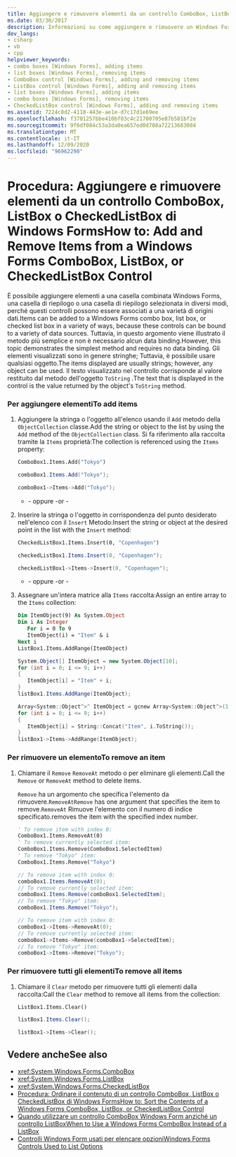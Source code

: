 ```yaml
---
title: Aggiungere e rimuovere elementi da un controllo ComboBox, ListBox o CheckedListBox
ms.date: 03/30/2017
description: Informazioni su come aggiungere e rimuovere un Windows Forms controlli ComboBox, ListBox e CheckedListBox semplicemente e senza data binding.
dev_langs:
- csharp
- vb
- cpp
helpviewer_keywords:
- combo boxes [Windows Forms], adding items
- list boxes [Windows Forms], removing items
- ComboBox control [Windows Forms], adding and removing items
- ListBox control [Windows Forms], adding and removing items
- list boxes [Windows Forms], adding items
- combo boxes [Windows Forms], removing items
- CheckedListBox control [Windows Forms], adding and removing items
ms.assetid: 7224c8d2-4118-443e-ae1e-d7c17d1e69ee
ms.openlocfilehash: f3701257bbe410bf03c4c21700705e87b581bf2e
ms.sourcegitcommit: 9f6df084c53a3da0ea657ed0d708a72213683084
ms.translationtype: MT
ms.contentlocale: it-IT
ms.lasthandoff: 12/09/2020
ms.locfileid: "96962290"
---
```

# <a name="how-to-add-and-remove-items-from-a-windows-forms-combobox-listbox-or-checkedlistbox-control"></a><span data-ttu-id="c69ae-103">Procedura: Aggiungere e rimuovere elementi da un controllo ComboBox, ListBox o CheckedListBox di Windows Forms</span><span class="sxs-lookup"><span data-stu-id="c69ae-103">How to: Add and Remove Items from a Windows Forms ComboBox, ListBox, or CheckedListBox Control</span></span>
<span data-ttu-id="c69ae-104">È possibile aggiungere elementi a una casella combinata Windows Forms, una casella di riepilogo o una casella di riepilogo selezionata in diversi modi, perché questi controlli possono essere associati a una varietà di origini dati.</span><span class="sxs-lookup"><span data-stu-id="c69ae-104">Items can be added to a Windows Forms combo box, list box, or checked list box in a variety of ways, because these controls can be bound to a variety of data sources.</span></span> <span data-ttu-id="c69ae-105">Tuttavia, in questo argomento viene illustrato il metodo più semplice e non è necessario alcun data binding.</span><span class="sxs-lookup"><span data-stu-id="c69ae-105">However, this topic demonstrates the simplest method and requires no data binding.</span></span> <span data-ttu-id="c69ae-106">Gli elementi visualizzati sono in genere stringhe; Tuttavia, è possibile usare qualsiasi oggetto.</span><span class="sxs-lookup"><span data-stu-id="c69ae-106">The items displayed are usually strings; however, any object can be used.</span></span> <span data-ttu-id="c69ae-107">Il testo visualizzato nel controllo corrisponde al valore restituito dal metodo dell'oggetto `ToString` .</span><span class="sxs-lookup"><span data-stu-id="c69ae-107">The text that is displayed in the control is the value returned by the object's `ToString` method.</span></span>  
  
### <a name="to-add-items"></a><span data-ttu-id="c69ae-108">Per aggiungere elementi</span><span class="sxs-lookup"><span data-stu-id="c69ae-108">To add items</span></span>  
  
1. <span data-ttu-id="c69ae-109">Aggiungere la stringa o l'oggetto all'elenco usando il `Add` metodo della `ObjectCollection` classe.</span><span class="sxs-lookup"><span data-stu-id="c69ae-109">Add the string or object to the list by using the `Add` method of the `ObjectCollection` class.</span></span> <span data-ttu-id="c69ae-110">Si fa riferimento alla raccolta tramite la `Items` proprietà:</span><span class="sxs-lookup"><span data-stu-id="c69ae-110">The collection is referenced using the `Items` property:</span></span>  
  
    ```vb  
    ComboBox1.Items.Add("Tokyo")  
    ```  
  
    ```csharp  
    comboBox1.Items.Add("Tokyo");  
    ```  
  
    ```cpp  
    comboBox1->Items->Add("Tokyo");  
    ```  
  
     - <span data-ttu-id="c69ae-111">- oppure -</span><span class="sxs-lookup"><span data-stu-id="c69ae-111">or -</span></span>  
  
2. <span data-ttu-id="c69ae-112">Inserire la stringa o l'oggetto in corrispondenza del punto desiderato nell'elenco con il `Insert` Metodo:</span><span class="sxs-lookup"><span data-stu-id="c69ae-112">Insert the string or object at the desired point in the list with the `Insert` method:</span></span>  
  
    ```vb  
    CheckedListBox1.Items.Insert(0, "Copenhagen")  
    ```  
  
    ```csharp  
    checkedListBox1.Items.Insert(0, "Copenhagen");  
    ```  
  
    ```cpp  
    checkedListBox1->Items->Insert(0, "Copenhagen");  
    ```  
  
     - <span data-ttu-id="c69ae-113">- oppure -</span><span class="sxs-lookup"><span data-stu-id="c69ae-113">or -</span></span>  
  
3. <span data-ttu-id="c69ae-114">Assegnare un'intera matrice alla `Items` raccolta:</span><span class="sxs-lookup"><span data-stu-id="c69ae-114">Assign an entire array to the `Items` collection:</span></span>  
  
    ```vb  
    Dim ItemObject(9) As System.Object  
    Dim i As Integer  
       For i = 0 To 9  
       ItemObject(i) = "Item" & i  
    Next i  
    ListBox1.Items.AddRange(ItemObject)  
    ```  
  
    ```csharp  
    System.Object[] ItemObject = new System.Object[10];  
    for (int i = 0; i <= 9; i++)  
    {  
       ItemObject[i] = "Item" + i;  
    }  
    listBox1.Items.AddRange(ItemObject);  
    ```  
  
    ```cpp  
    Array<System::Object^>^ ItemObject = gcnew Array<System::Object^>(10);  
    for (int i = 0; i <= 9; i++)  
    {  
       ItemObject[i] = String::Concat("Item", i.ToString());  
    }  
    listBox1->Items->AddRange(ItemObject);  
    ```  
  
### <a name="to-remove-an-item"></a><span data-ttu-id="c69ae-115">Per rimuovere un elemento</span><span class="sxs-lookup"><span data-stu-id="c69ae-115">To remove an item</span></span>  
  
1. <span data-ttu-id="c69ae-116">Chiamare il `Remove` `RemoveAt` metodo o per eliminare gli elementi.</span><span class="sxs-lookup"><span data-stu-id="c69ae-116">Call the `Remove` or `RemoveAt` method to delete items.</span></span>  
  
     <span data-ttu-id="c69ae-117">`Remove` ha un argomento che specifica l'elemento da rimuovere.`RemoveAt`</span><span class="sxs-lookup"><span data-stu-id="c69ae-117">`Remove` has one argument that specifies the item to remove.`RemoveAt`</span></span> <span data-ttu-id="c69ae-118">Rimuove l'elemento con il numero di indice specificato.</span><span class="sxs-lookup"><span data-stu-id="c69ae-118">removes the item with the specified index number.</span></span>  
  
    ```vb  
    ' To remove item with index 0:  
    ComboBox1.Items.RemoveAt(0)  
    ' To remove currently selected item:  
    ComboBox1.Items.Remove(ComboBox1.SelectedItem)  
    ' To remove "Tokyo" item:  
    ComboBox1.Items.Remove("Tokyo")  
    ```  
  
    ```csharp  
    // To remove item with index 0:  
    comboBox1.Items.RemoveAt(0);  
    // To remove currently selected item:  
    comboBox1.Items.Remove(comboBox1.SelectedItem);  
    // To remove "Tokyo" item:  
    comboBox1.Items.Remove("Tokyo");  
    ```  
  
    ```cpp  
    // To remove item with index 0:  
    comboBox1->Items->RemoveAt(0);  
    // To remove currently selected item:  
    comboBox1->Items->Remove(comboBox1->SelectedItem);  
    // To remove "Tokyo" item:  
    comboBox1->Items->Remove("Tokyo");  
    ```  
  
### <a name="to-remove-all-items"></a><span data-ttu-id="c69ae-119">Per rimuovere tutti gli elementi</span><span class="sxs-lookup"><span data-stu-id="c69ae-119">To remove all items</span></span>  
  
1. <span data-ttu-id="c69ae-120">Chiamare il `Clear` metodo per rimuovere tutti gli elementi dalla raccolta:</span><span class="sxs-lookup"><span data-stu-id="c69ae-120">Call the `Clear` method to remove all items from the collection:</span></span>  
  
    ```vb  
    ListBox1.Items.Clear()  
    ```  
  
    ```csharp  
    listBox1.Items.Clear();  
    ```  
  
    ```cpp  
    listBox1->Items->Clear();  
    ```  
  
## <a name="see-also"></a><span data-ttu-id="c69ae-121">Vedere anche</span><span class="sxs-lookup"><span data-stu-id="c69ae-121">See also</span></span>

- <xref:System.Windows.Forms.ComboBox>
- <xref:System.Windows.Forms.ListBox>
- <xref:System.Windows.Forms.CheckedListBox>
- [<span data-ttu-id="c69ae-122">Procedura: Ordinare il contenuto di un controllo ComboBox, ListBox o CheckedListBox di Windows Forms</span><span class="sxs-lookup"><span data-stu-id="c69ae-122">How to: Sort the Contents of a Windows Forms ComboBox, ListBox, or CheckedListBox Control</span></span>](sort-the-contents-of-a-wf-combobox-listbox-or-checkedlistbox-control.md)
- [<span data-ttu-id="c69ae-123">Quando utilizzare un controllo ComboBox Windows Form anziché un controllo ListBox</span><span class="sxs-lookup"><span data-stu-id="c69ae-123">When to Use a Windows Forms ComboBox Instead of a ListBox</span></span>](when-to-use-a-windows-forms-combobox-instead-of-a-listbox.md)
- [<span data-ttu-id="c69ae-124">Controlli Windows Form usati per elencare opzioni</span><span class="sxs-lookup"><span data-stu-id="c69ae-124">Windows Forms Controls Used to List Options</span></span>](windows-forms-controls-used-to-list-options.md)
